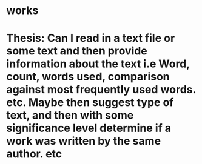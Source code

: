 # works
# Thesis: Can I read in a text file or some text and then provide information about the text i.e Word, count, words used, comparison against most frequently used words. etc. Maybe then suggest type of text, and then with some significance level determine if a work was written by the same author. etc
